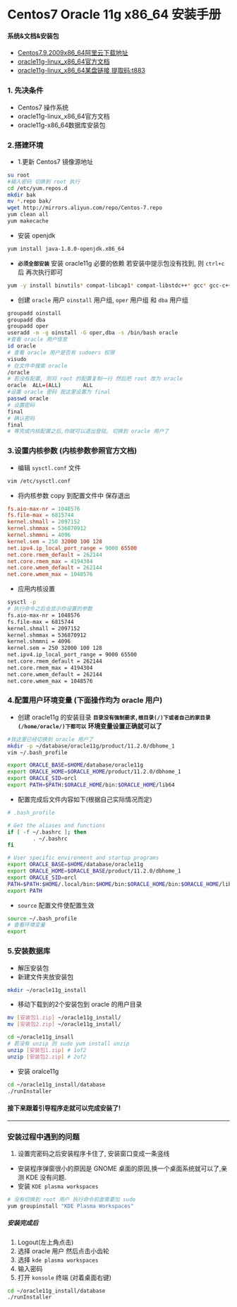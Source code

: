 # Centos7 Oracle 11g x86_64 安装手册

#### 系统&文档&安装包
- [Centos7.9.2009x86_64阿里云下载地址](http://mirrors.aliyun.com/centos/7.9.2009/isos/x86_64/)
- [oracle11g-linux_x86_64官方文档](https://docs.oracle.com/cd/E11882_01/install.112/e24326/toc.htm#CEGIHDBF)
- [oracle11g-linux_x86_64某盘链接
提取码:t883](https://pan.baidu.com/s/1rNo8Qkx6xBUed-zLB57Uzw)

### 1. 先决条件
- Centos7 操作系统
- oracle11g-linux_x86_64官方文档
- oracle11g-x86_64数据库安装包

### 2.搭建环境

- 1.更新 Centos7 镜像源地址

```bash
su root
#输入密码 切换到 root 执行
cd /etc/yum.repos.d
mkdir bak
mv *.repo bak/
wget http://mirrors.aliyun.com/repo/Centos-7.repo
yum clean all
yum makecache
```

- 安装 openjdk 

```bash
yum install java-1.8.0-openjdk.x86_64
```

- **`必须全部安装`** 安装 oracle11g 必要的依赖 若安装中提示包没有找到, 则 `ctrl+c` 后 再次执行即可 

```bash
yum -y install binutils* compat-libcap1* compat-libstdc++* gcc* gcc-c++* glibc* glibc-devel* ksh* libaio* libaio-devel* libgcc* libstdc++* libstdc++-devel* libXi* libXtst* make* sysstat* elfutils* unixODBC*
```

- 创建 `oracle` 用户 `oinstall` 用户组, `oper` 用户组 和 `dba` 用户组

```bash
groupadd oinstall
groupadd dba
groupadd oper
useradd -m -g oinstall -G oper,dba -s /bin/bash oracle
#查看 oracle 用户信息
id oracle
# 查看 oracle 用户是否有 sudoers 权限
visudo
# 在文件中搜索 oracle 
/oracle
# 若没有配置, 则将 root 的配置复制一行 然后把 root 改为 oracle
oracle  ALL=(ALL)       ALL
#设置 oracle 密码 我这里设置为 final
passwd oracle
# 设置密码
final
# 确认密码
final
# 等完成内核配置之后,你就可以退出登陆, 切换到 oracle 用户了
```

### 3.设置内核参数 (内核参数参照官方文档)
- 编辑 `sysctl.conf` 文件

```bash
vim /etc/sysctl.conf
```
- 将内核参数 copy 到配置文件中 保存退出

```conf
fs.aio-max-nr = 1048576
fs.file-max = 6815744
kernel.shmall = 2097152
kernel.shmmax = 536870912
kernel.shmmni = 4096
kernel.sem = 250 32000 100 128
net.ipv4.ip_local_port_range = 9000 65500
net.core.rmem_default = 262144
net.core.rmem_max = 4194304
net.core.wmem_default = 262144
net.core.wmem_max = 1048576
```
- 应用内核设置

```bash
sysctl -p
# 执行命令之后会显示你设置的参数
fs.aio-max-nr = 1048576
fs.file-max = 6815744
kernel.shmall = 2097152
kernel.shmmax = 536870912
kernel.shmmni = 4096
kernel.sem = 250 32000 100 128
net.ipv4.ip_local_port_range = 9000 65500
net.core.rmem_default = 262144
net.core.rmem_max = 4194304
net.core.wmem_default = 262144
net.core.wmem_max = 1048576

```
### 4.配置用户环境变量 (下面操作均为 oracle 用户)
- 创建 oracle11g 的安装目录  **`目录没有强制要求,根目录(/)下或者自己的家目录(/home/oracle/)下都可以`** **环境变量设置正确就可以了**

```bash
#我这里已经切换到 oracle 用户了
mkdir -p ~/database/oracle11g/product/11.2.0/dbhome_1
vim ~/.bash_profile

export ORACLE_BASE=$HOME/database/oracle11g
export ORACLE_HOME=$ORACLE_HOME/product/11.2.0/dbhome_1
export ORACLE_SID=orcl
export PATH=$PATH:$ORACLE_HOME/bin:$ORACLE_HOME/lib64

```

- 配置完成后文件内容如下(根据自己实际情况而定)

```sh
# .bash_profile

# Get the aliases and functions
if [ -f ~/.bashrc ]; then
        . ~/.bashrc
fi

# User specific environment and startup programs
export ORACLE_BASE=$HOME/database/oracle11g
export ORACLE_HOME=$ORACLE_BASE/product/11.2.0/dbhome_1
export ORACLE_SID=orcl
PATH=$PATH:$HOME/.local/bin:$HOME/bin:$ORACLE_HOME/bin:$ORACLE_HOME/lib64
export PATH

```

- `source` 配置文件使配置生效

```bash
source ~/.bash_profile
# 查看环境变量
export
```

### 5.安装数据库
- 解压安装包
 - 新建文件夹放安装包
 
 ```bash
 mkdir ~/oracle11g_install
 ```
 - 移动下载到的2个安装包到 oracle 的用户目录 
 
 ```bash
 mv [安装包1.zip] ~/oracle11g_install/
 mv [安装包2.zip] ~/oracle11g_install/
 ```

```bash
cd ~/oracle11g_insall
# 若没有 unzip 则 sudo yum install unzip
unzip [安装包1.zip] # 1of2
unzip [安装包2.zip] # 2of2
```

- 安装 oralce11g

```bash
cd ~/oracle11g_install/database
./runInstaller
```

#### 接下来跟着引导程序走就可以完成安装了!

---

### 安装过程中遇到的问题
1. 设置完密码之后安装程序卡住了, 安装窗口变成一条竖线
 - 安装程序弹窗很小的原因是 GNOME 桌面的原因,换一个桌面系统就可以了,亲测 KDE 没有问题.
- 安装 `KDE plasma workspaces`  

```bash
# 没有切换到 root 用户 执行命令前面需要加 sudo
yum groupinstall "KDE Plasma Workspaces"
```
##### 安装完成后

1.  Logout(左上角点击) 
2.  选择 oracle 用户 然后点击小齿轮
3.  选择 `kde plasma workspaces`
4.  输入密码
5.  打开 `konsole`  终端 (对着桌面右键)

```bash
cd ~/oracle11g_install/database
./runInstaller
```
